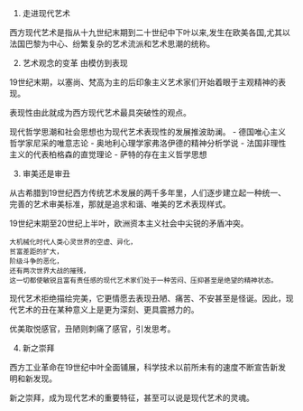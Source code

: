 ﻿1. 走进现代艺术

西方现代艺术是指从十九世纪末期到二十世纪中下叶以来,发生在欧美各国,尤其以法国巴黎为中心、纷繁复杂的艺术流派和艺术思潮的统称。

2. 艺术观念的变革 由模仿到表现

19世纪末期，以塞尚、梵高为主的后印象主义艺术家们开始着眼于主观精神的表现。

表现性由此就成为西方现代艺术最具突破性的观点。

现代哲学思潮和社会思想也为现代艺术表现性的发展推波助澜。
	- 德国唯心主义哲学家尼采的唯意志论
	- 奥地利心理学家弗洛伊德的精神分析学说
	- 法国非理性主义的代表柏格森的直觉理论
	- 萨特的存在主义哲学思想

3. 审美还是审丑

从古希腊到19世纪西方传统艺术发展的两千多年里，人们逐步建立起一种统一、完善的艺术审美标准，那就是追求和谐、唯美的艺术表现样式。

19世纪末期至20世纪上半叶，欧洲资本主义社会中尖锐的矛盾冲突。

	大机械化时代人类心灵世界的空虚、异化，
	贫富差距的扩大，
	阶级斗争的恶化，
	还有两次世界大战的摧残，
	这一切都使敏锐且富有责任感的现代艺术家们处于一种苦闷、压抑甚至是绝望的精神状态。

现代艺术拒绝描绘完美，它更情愿去表现丑陋、痛苦、不安甚至是怪诞。因此，现代艺术的丑在某种意义上是更为深刻、更具震撼力的。

优美取悦感官，丑陋则刺痛了感官，引发思考。

4. 新之崇拜

西方工业革命在19世纪中叶全面铺展，科学技术以前所未有的速度不断宣告新发明和新发现。

新之崇拜，成为现代艺术的重要特征，甚至可以说是现代艺术的灵魂。